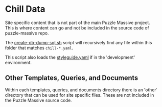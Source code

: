 # Chill Data

Site specific content that is not part of the main Puzzle Massive project. This
is where content can go and not be included in the source code of puzzle-massive
repo.

The [create-db-dump-sql.sh](../bin/create-db-dump-sql.sh) script will recursively
find any file within this folder that matches `chill-*.yaml`.

This script also loads the [styleguide.yaml](styleguide.yaml) if in the 'development'
environment.

## Other Templates, Queries, and Documents

Within each templates, queries, and documents directory there is an 'other'
directory that can be used for site specific files. These are not included in
the Puzzle Massive source code.
